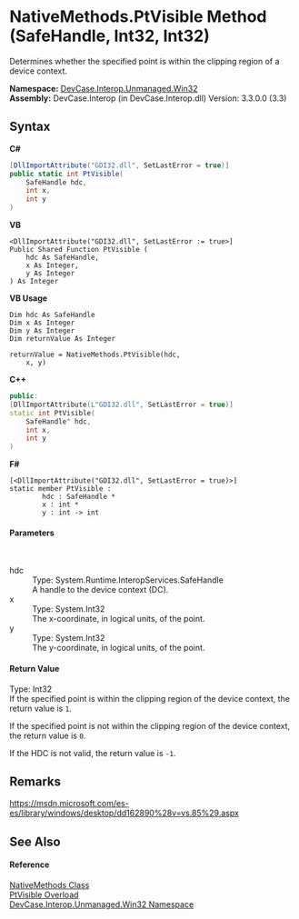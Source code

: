 # NativeMethods.PtVisible Method (SafeHandle, Int32, Int32)
 

Determines whether the specified point is within the clipping region of a device context.

**Namespace:**&nbsp;<a href="N_DevCase_Interop_Unmanaged_Win32">DevCase.Interop.Unmanaged.Win32</a><br />**Assembly:**&nbsp;DevCase.Interop (in DevCase.Interop.dll) Version: 3.3.0.0 (3.3)

## Syntax

**C#**<br />
``` C#
[DllImportAttribute("GDI32.dll", SetLastError = true)]
public static int PtVisible(
	SafeHandle hdc,
	int x,
	int y
)
```

**VB**<br />
``` VB
<DllImportAttribute("GDI32.dll", SetLastError := true>]
Public Shared Function PtVisible ( 
	hdc As SafeHandle,
	x As Integer,
	y As Integer
) As Integer
```

**VB Usage**<br />
``` VB Usage
Dim hdc As SafeHandle
Dim x As Integer
Dim y As Integer
Dim returnValue As Integer

returnValue = NativeMethods.PtVisible(hdc, 
	x, y)
```

**C++**<br />
``` C++
public:
[DllImportAttribute(L"GDI32.dll", SetLastError = true)]
static int PtVisible(
	SafeHandle^ hdc, 
	int x, 
	int y
)
```

**F#**<br />
``` F#
[<DllImportAttribute("GDI32.dll", SetLastError = true)>]
static member PtVisible : 
        hdc : SafeHandle * 
        x : int * 
        y : int -> int 

```


#### Parameters
&nbsp;<dl><dt>hdc</dt><dd>Type: System.Runtime.InteropServices.SafeHandle<br />A handle to the device context (DC).</dd><dt>x</dt><dd>Type: System.Int32<br />The x-coordinate, in logical units, of the point.</dd><dt>y</dt><dd>Type: System.Int32<br />The y-coordinate, in logical units, of the point.</dd></dl>

#### Return Value
Type: Int32<br />If the specified point is within the clipping region of the device context, the return value is `1`. 

 If the specified point is not within the clipping region of the device context, the return value is `0`. 

 If the HDC is not valid, the return value is `-1`.

## Remarks
<a href="https://msdn.microsoft.com/es-es/library/windows/desktop/dd162890%28v=vs.85%29.aspx" target="_blank">https://msdn.microsoft.com/es-es/library/windows/desktop/dd162890%28v=vs.85%29.aspx</a>

## See Also


#### Reference
<a href="T_DevCase_Interop_Unmanaged_Win32_NativeMethods">NativeMethods Class</a><br /><a href="Overload_DevCase_Interop_Unmanaged_Win32_NativeMethods_PtVisible">PtVisible Overload</a><br /><a href="N_DevCase_Interop_Unmanaged_Win32">DevCase.Interop.Unmanaged.Win32 Namespace</a><br />